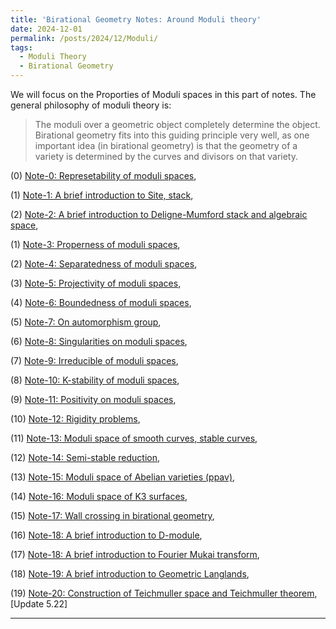 ```yaml
---
title: 'Birational Geometry Notes: Around Moduli theory'
date: 2024-12-01
permalink: /posts/2024/12/Moduli/
tags:
  - Moduli Theory
  - Birational Geometry
---
```


We will focus on the Proporties of Moduli spaces in this part of notes. The general philosophy of moduli theory is: 
> The moduli over a geometric object completely determine the object. Birational geometry fits into this guiding principle very well, as one important idea (in birational geometry) is that the geometry of a variety is determined by the curves and divisors on that variety.



(0) [Note-0: Represetability of moduli spaces](https://yilimath.github.io/files/Moduli/RepresentableModuli.pdf),

(1) [Note-1: A brief introduction to Site, stack](),

(2) [Note-2: A brief introduction to Deligne-Mumford stack and algebraic space](), 

(1) [Note-3: Properness of moduli spaces](https://yilimath.github.io/files/Moduli/ProperModuli.pdf),

(2) [Note-4: Separatedness of moduli spaces](https://yilimath.github.io/files/Moduli/SeparatModuli.pdf),

(3) [Note-5: Projectivity of moduli spaces](https://yilimath.github.io/files/Moduli/ProjectiveModuli.pdf),

(4) [Note-6: Boundedness of moduli spaces](https://yilimath.github.io/files/Moduli/BoundednessModuli.pdf),

(5) [Note-7: On automorphism group](https://yilimath.github.io/files/Moduli/AutGroup.pdf),

(6) [Note-8: Singularities on moduli spaces](https://yilimath.github.io/files/Moduli/PositiveModuli.pdf),

(7) [Note-9: Irreducible of moduli spaces](https://yilimath.github.io/files/Moduli/IrreducibleModuli.pdf),

(8) [Note-10: K-stability of moduli spaces](https://yilimath.github.io/files/Moduli/Kstable.pdf),

(9) [Note-11: Positivity on moduli spaces](),

(10) [Note-12: Rigidity problems](),

(11) [Note-13: Moduli space of smooth curves, stable curves](https://yilimath.github.io/files/Moduli/ModuliCurve.pdf),

(12) [Note-14: Semi-stable reduction](),

(13) [Note-15: Moduli space of Abelian varieties (ppav)](https://yilimath.github.io/files/Moduli/ModuliAbelian.pdf),

(14) [Note-16: Moduli space of K3 surfaces](https://yilimath.github.io/files/Moduli/ModuliK3.pdf),

(15) [Note-17: Wall crossing in birational geometry](),

(16) [Note-18: A brief introduction to D-module](),

(17) [Note-18: A brief introduction to Fourier Mukai transform](),

(18) [Note-19: A brief introduction to Geometric Langlands](),

(19) [Note-20: Construction of Teichmuller space and Teichmuller theorem](https://yilimath.github.io/files/Moduli/Teichmuller.pdf), [Update 5.22]



---

